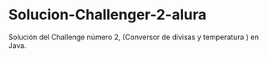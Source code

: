 # Solucion-Challenger-2-alura
Solución del Challenge número 2, (Conversor de divisas y temperatura ) en Java.
